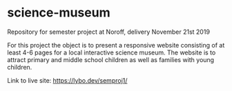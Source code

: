 # science-museum

Repository for semester project at Noroff, delivery November 21st 2019
 
For this project the object is to present a responsive website consisting of at least 4-6 pages for a local interactive science museum. The website is to attract primary and middle school children as well as families with young children.

Link to live site: https://lybo.dev/semproj1/
